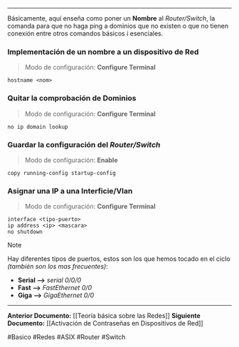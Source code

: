 ________
Básicamente, aquí enseña como poner un **Nombre** al *Router/Switch*, la comanda para que no haga ping a dominios que no existen o que no tienen conexión entre otros comandos básicos i esenciales.
### Implementación de un nombre a un dispositivo de Red

> Modo de configuración: **Configure Terminal**

```
hostname <nom>
```

### Quitar la comprobación de Dominios

> Modo de configuración: **Configure Terminal**

```
no ip domain lookup
```

### Guardar la configuración del *Router/Switch*

> Modo de configuración: **Enable**

```
copy running-config startup-config
```

### Asignar una IP a una Interficie/Vlan

> Modo de configuración: **Configure Terminal**

```
interface <tipo-puerto>
ip address <ip> <mascara>
no shutdown
```

> [!NOTE]
> Hay diferentes tipos de puertos, estos son los que hemos tocado en el ciclo *(también son los mas frecuentes)*:
> - **Serial -->** *serial 0/0/0*
> - **Fast -->** *FastEthernet 0/0*
> - **Giga -->** *GigaEthernet 0/0*

____
**Anterior Documento:** [[Teoría básica sobre las Redes]]
**Siguiente Documento:**  [[Activación de Contraseñas en Dispositivos de Red]]

#Basico #Redes #ASIX #Router #Switch 